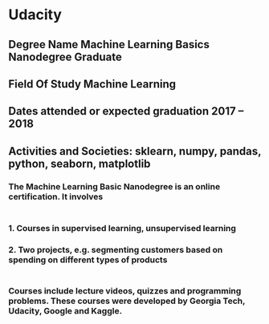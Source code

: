 
# Udacity<br/>

## Degree Name Machine Learning Basics Nanodegree Graduate<br/>

## Field Of Study Machine Learning<br/>

## Dates attended or expected graduation 2017 – 2018<br/>

## Activities and Societies: sklearn, numpy, pandas, python, seaborn, matplotlib<br/>

### The Machine Learning Basic Nanodegree is an online certification. It involves<br/><br/>

### 1. Courses in supervised learning, unsupervised learning<br/>
### 2. Two projects, e.g. segmenting customers based on spending on different types of products<br/><br/>

### Courses include lecture videos, quizzes and programming problems. These courses were developed by Georgia Tech, Udacity, Google and Kaggle.
